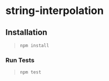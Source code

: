 string-interpolation
====================

## Installation

> `npm install`

### Run Tests

> `npm test`
